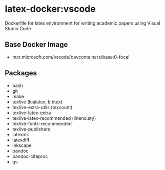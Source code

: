 # latex-docker:vscode
Dockerfile for latex environment for writing academic papers using Visual Studio Code

## Base Docker Image
- mcr.microsoft.com/vscode/devcontainers/base:0-focal

## Packages
- bash
- git
- make
- texlive (lualatex, bibtex)
- texlive-extra-utils (texcount)
- texlive-latex-extra
- texlive-latex-recommended (lineno.sty)
- texlive-fonts-recommended
- texlive-publishers
- latexmk
- latexdiff
- inkscape
- pandoc
- pandoc-citeproc
- gs
